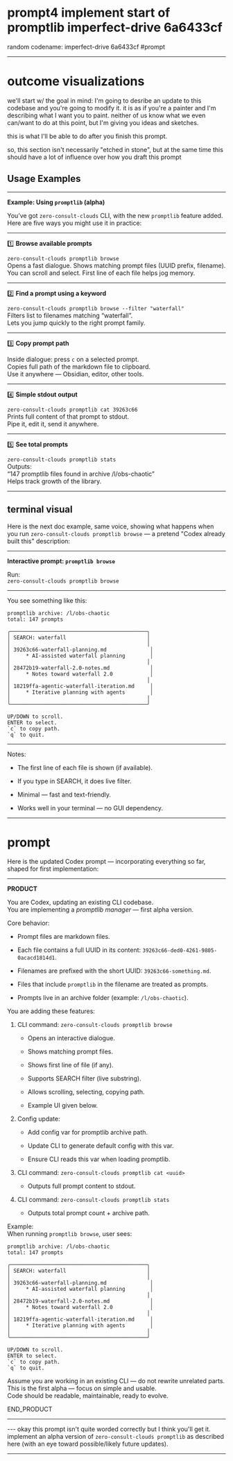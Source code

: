 # prompt4 implement start of promptlib  imperfect-drive 6a6433cf

random codename: imperfect-drive 6a6433cf
#prompt 
***


# outcome visualizations 

we'll start w/ the goal in mind: I'm going to desribe an update to this codebase and you're going to modify it. it is as if you're a painter and I'm describing what I want you to paint. neither of us know what we even can/want to do at this point, but I'm giving you ideas and sketches. 

this is what I'll be able to do after you finish this prompt. 

so, this section isn't necessarily "etched in stone", but at the same time this should have a lot of influence over how you draft this prompt 
## Usage Examples 



---

**Example: Using `promptlib` (alpha)**

You’ve got `zero-consult-clouds` CLI, with the new `promptlib` feature added.  
Here are five ways you might use it in practice:

---

1️⃣ **Browse available prompts**

`zero-consult-clouds promptlib browse`  
Opens a fast dialogue. Shows matching prompt files (UUID prefix, filename).  
You can scroll and select. First line of each file helps jog memory.

---

2️⃣ **Find a prompt using a keyword**

`zero-consult-clouds promptlib browse --filter "waterfall"`  
Filters list to filenames matching “waterfall”.  
Lets you jump quickly to the right prompt family.

---

3️⃣ **Copy prompt path**

Inside dialogue: press `c` on a selected prompt.  
Copies full path of the markdown file to clipboard.  
Use it anywhere — Obsidian, editor, other tools.

---

4️⃣ **Simple stdout output**

`zero-consult-clouds promptlib cat 39263c66`  
Prints full content of that prompt to stdout.  
Pipe it, edit it, send it anywhere.

---

5️⃣ **See total prompts**

`zero-consult-clouds promptlib stats`  
Outputs:  
“147 promptlib files found in archive /l/obs-chaotic”  
Helps track growth of the library.

---

## terminal visual 

Here is the next doc example, same voice, showing what happens when you run `zero-consult-clouds promptlib browse` — a pretend "Codex already built this" description:

---

**Interactive prompt: `promptlib browse`**

Run:  
`zero-consult-clouds promptlib browse`

---

You see something like this:

```
promptlib archive: /l/obs-chaotic  
total: 147 prompts  

╭────────────────────────────────────────────╮  
│ SEARCH: waterfall                          │  
│                                            │  
│ 39263c66-waterfall-planning.md              │  
│     * AI-assisted waterfall planning        │  
│                                            │  
│ 28472b19-waterfall-2.0-notes.md             │  
│     * Notes toward waterfall 2.0            │  
│                                            │  
│ 18219ffa-agentic-waterfall-iteration.md     │  
│     * Iterative planning with agents        │  
│                                            │  
╰────────────────────────────────────────────╯  

UP/DOWN to scroll.  
ENTER to select.  
`c` to copy path.  
`q` to quit.  
```

---

Notes:

- The first line of each file is shown (if available).
    
- If you type in SEARCH, it does live filter.
    
- Minimal — fast and text-friendly.
    
- Works well in your terminal — no GUI dependency.
    

---

# prompt 


Here is the updated Codex prompt — incorporating everything so far, shaped for first implementation:

---

**PRODUCT**

You are Codex, updating an existing CLI codebase.  
You are implementing a _promptlib manager_ — first alpha version.

Core behavior:

- Prompt files are markdown files.
    
- Each file contains a full UUID in its content: `39263c66-ded0-4261-9805-0acacd1814d1`.
    
- Filenames are prefixed with the short UUID: `39263c66-something.md`.
    
- Files that include `promptlib` in the filename are treated as prompts.
    
- Prompts live in an archive folder (example: `/l/obs-chaotic`).
    

You are adding these features:

1. CLI command: `zero-consult-clouds promptlib browse`
    
    - Opens an interactive dialogue.
        
    - Shows matching prompt files.
        
    - Shows first line of file (if any).
        
    - Supports SEARCH filter (live substring).
        
    - Allows scrolling, selecting, copying path.
        
    - Example UI given below.
        
2. Config update:
    
    - Add config var for promptlib archive path.
        
    - Update CLI to generate default config with this var.
        
    - Ensure CLI reads this var when loading promptlib.
        
3. CLI command: `zero-consult-clouds promptlib cat <uuid>`
    
    - Outputs full prompt content to stdout.
        
4. CLI command: `zero-consult-clouds promptlib stats`
    
    - Outputs total prompt count + archive path.
        

Example:  
When running `promptlib browse`, user sees:

```
promptlib archive: /l/obs-chaotic  
total: 147 prompts  

╭────────────────────────────────────────────╮  
│ SEARCH: waterfall                          │  
│                                            │  
│ 39263c66-waterfall-planning.md              │  
│     * AI-assisted waterfall planning        │  
│                                            │  
│ 28472b19-waterfall-2.0-notes.md             │  
│     * Notes toward waterfall 2.0            │  
│                                            │  
│ 18219ffa-agentic-waterfall-iteration.md     │  
│     * Iterative planning with agents        │  
│                                            │  
╰────────────────────────────────────────────╯  

UP/DOWN to scroll.  
ENTER to select.  
`c` to copy path.  
`q` to quit.  
```

Assume you are working in an existing CLI — do not rewrite unrelated parts.  
This is the first alpha — focus on simple and usable.  
Code should be readable, maintainable, ready to evolve.

END_PRODUCT

---

--- okay this prompt isn't quite worded correctly but I think you'll get it. implement an alpha version of `zero-consult-clouds promptlib` as described here (with an eye toward possible/likely future updates). 

***
